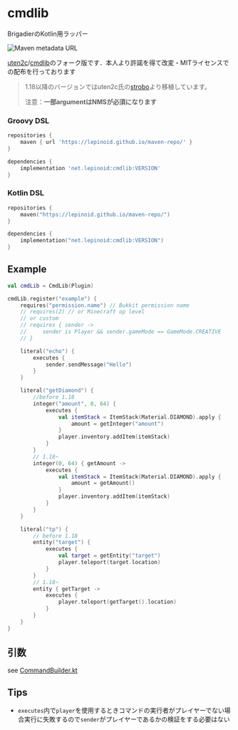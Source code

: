 # cmdlib

BrigadierのKotlin用ラッパー

![Maven metadata URL](https://img.shields.io/maven-metadata/v?metadataUrl=https%3A%2F%2Flepinoid.github.io%2Fmaven-repo%2Fnet%2Flepinoid%2Fcmdlib%2Fmaven-metadata.xml)

[uten2c](https://github.com/uTen2c)/[cmdlib](https://github.com/uTen2c/cmdlib)のフォーク版です．本人より許諾を得て改変・MITライセンスでの配布を行っております

> 1.18以降のバージョンではuten2c氏の[strobo](https://github.com/uTen2c/strobo)より移植しています。
> 
> 注意：**一部argumentはNMSが必須になります**

### Groovy DSL

```groovy
repositories {
    maven { url 'https://lepinoid.github.io/maven-repo/' }
}

dependencies {
    implementation 'net.lepinoid:cmdlib:VERSION'
}
```

### Kotlin DSL
```kotlin
repositories {
    maven("https://lepinoid.github.io/maven-repo/")
}

dependencies {
    implementation("net.lepinoid:cmdlib:VERSION")
}
```

## Example

```kotlin
val cmdLib = CmdLib(Plugin)

cmdLib.register("example") {
    requires("permission.name") // Bukkit permission name
    // requires(2) // or Minecraft op level
    // or custom
    // requires { sender ->
    //     sender is Player && sender.gameMode == GameMode.CREATIVE
    // }

    literal("echo") {
        executes {
            sender.sendMessage("Hello")
        }
    }

    literal("getDiamond") {
        //before 1.18
        integer("amount", 0, 64) {
            executes {
                val itemStack = ItemStack(Material.DIAMOND).apply {
                    amount = getInteger("amount")
                }
                player.inventory.addItem(itemStack)
            }
        }
        // 1.18~
        integer(0, 64) { getAmount ->
            executes {
                val itemStack = ItemStack(Material.DIAMOND).apply {
                    amount = getAmount()
                }
                player.inventory.addItem(itemStack)
            }
        }
    }

    literal("tp") {
        // before 1.18
        entity("target") {
            executes {
                val target = getEntity("target")
                player.teleport(target.location)
            }
        }
        // 1.18~
        entity { getTarget ->
            executes {
                player.teleport(getTarget().location)
            }
        }
    }
}
```

## 引数

see [CommandBuilder.kt](https://github.com/Lepinoid/cmdlib/blob/d2fcb22f483e80964a4c221f87b007cc1481a4a9/src/main/java/net/lepinoid/cmdlib/CommandBuilder.kt#L102)

## Tips

- `executes`内で`player`を使用するときコマンドの実行者がプレイヤーでない場合実行に失敗するので`sender`がプレイヤーであるかの検証をする必要はない
